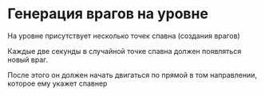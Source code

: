 # Генерация врагов на уровне

На уровне присутствует несколько точек спавна (создания врагов)

Каждые две секунды в случайной точке спавна должен появляться новый враг.
 
После этого он должен начать двигаться по прямой в том направлении, которое ему укажет спавнер
